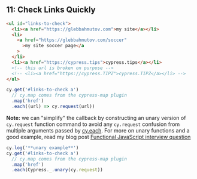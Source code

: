 ## 11: Check Links Quickly

<!-- fiddle Check all links using cy.request -->

```html
<ul id="links-to-check">
  <li><a href="https://glebbahmutov.com">my site</a></li>
  <li>
    <a href="https://glebbahmutov.com/soccer"
      >my site soccer page</a
    >
  </li>
  <li><a href="https://cypress.tips">cypress.tips</a></li>
  <!-- this url is broken on purpose -->
  <!-- <li><a href="https://cypress.TIPZ">cypress.TIPZ</a></li> -->
</ul>
```

```js
cy.get('#links-to-check a')
  // cy.map comes from the cypress-map plugin
  .map('href')
  .each((url) => cy.request(url))
```

**Note:** we can "simplify" the callback by constructing an unary version of `cy.request` function command to avoid any `cy.request` confusion from multiple arguments passed by [cy.each](https://on.cypress.io/each). For more on unary functions and a good example, read my blog post [Functional JavaScript interview question](https://glebbahmutov.com/blog/functional-js-interview-question/)

```js
cy.log('**unary example**')
cy.get('#links-to-check a')
  // cy.map comes from the cypress-map plugin
  .map('href')
  .each(Cypress._.unary(cy.request))
```

<!-- fiddle-end -->
